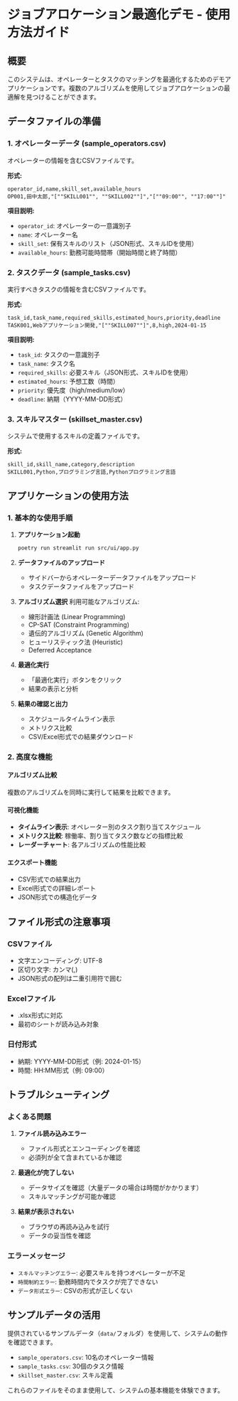 # ジョブアロケーション最適化デモ - 使用方法ガイド

## 概要

このシステムは、オペレーターとタスクのマッチングを最適化するためのデモアプリケーションです。複数のアルゴリズムを使用してジョブアロケーションの最適解を見つけることができます。

## データファイルの準備

### 1. オペレーターデータ (sample_operators.csv)

オペレーターの情報を含むCSVファイルです。

**形式:**
```csv
operator_id,name,skill_set,available_hours
OP001,田中太郎,"[""SKILL001"", ""SKILL002""]","[""09:00"", ""17:00""]"
```

**項目説明:**
- `operator_id`: オペレーターの一意識別子
- `name`: オペレーター名
- `skill_set`: 保有スキルのリスト（JSON形式、スキルIDを使用）
- `available_hours`: 勤務可能時間帯（開始時間と終了時間）

### 2. タスクデータ (sample_tasks.csv)

実行すべきタスクの情報を含むCSVファイルです。

**形式:**
```csv
task_id,task_name,required_skills,estimated_hours,priority,deadline
TASK001,Webアプリケーション開発,"[""SKILL007""]",8,high,2024-01-15
```

**項目説明:**
- `task_id`: タスクの一意識別子
- `task_name`: タスク名
- `required_skills`: 必要スキル（JSON形式、スキルIDを使用）
- `estimated_hours`: 予想工数（時間）
- `priority`: 優先度（high/medium/low）
- `deadline`: 納期（YYYY-MM-DD形式）

### 3. スキルマスター (skillset_master.csv)

システムで使用するスキルの定義ファイルです。

**形式:**
```csv
skill_id,skill_name,category,description
SKILL001,Python,プログラミング言語,Pythonプログラミング言語
```

## アプリケーションの使用方法

### 1. 基本的な使用手順

1. **アプリケーション起動**
   ```bash
   poetry run streamlit run src/ui/app.py
   ```

2. **データファイルのアップロード**
   - サイドバーからオペレーターデータファイルをアップロード
   - タスクデータファイルをアップロード

3. **アルゴリズム選択**
   利用可能なアルゴリズム:
   - 線形計画法 (Linear Programming)
   - CP-SAT (Constraint Programming)
   - 遺伝的アルゴリズム (Genetic Algorithm)
   - ヒューリスティック法 (Heuristic)
   - Deferred Acceptance

4. **最適化実行**
   - 「最適化実行」ボタンをクリック
   - 結果の表示と分析

5. **結果の確認と出力**
   - スケジュールタイムライン表示
   - メトリクス比較
   - CSV/Excel形式での結果ダウンロード

### 2. 高度な機能

#### アルゴリズム比較
複数のアルゴリズムを同時に実行して結果を比較できます。

#### 可視化機能
- **タイムライン表示**: オペレーター別のタスク割り当てスケジュール
- **メトリクス比較**: 稼働率、割り当てタスク数などの指標比較
- **レーダーチャート**: 各アルゴリズムの性能比較

#### エクスポート機能
- CSV形式での結果出力
- Excel形式での詳細レポート
- JSON形式での構造化データ

## ファイル形式の注意事項

### CSVファイル
- 文字エンコーディング: UTF-8
- 区切り文字: カンマ(,)
- JSON形式の配列は二重引用符で囲む

### Excelファイル
- .xlsx形式に対応
- 最初のシートが読み込み対象

### 日付形式
- 納期: YYYY-MM-DD形式（例: 2024-01-15）
- 時間: HH:MM形式（例: 09:00）

## トラブルシューティング

### よくある問題

1. **ファイル読み込みエラー**
   - ファイル形式とエンコーディングを確認
   - 必須列が全て含まれているか確認

2. **最適化が完了しない**
   - データサイズを確認（大量データの場合は時間がかかります）
   - スキルマッチングが可能か確認

3. **結果が表示されない**
   - ブラウザの再読み込みを試行
   - データの妥当性を確認

### エラーメッセージ

- `スキルマッチングエラー`: 必要スキルを持つオペレーターが不足
- `時間制約エラー`: 勤務時間内でタスクが完了できない
- `データ形式エラー`: CSVの形式が正しくない

## サンプルデータの活用

提供されているサンプルデータ（`data/`フォルダ）を使用して、システムの動作を確認できます。

- `sample_operators.csv`: 10名のオペレーター情報
- `sample_tasks.csv`: 30個のタスク情報
- `skillset_master.csv`: スキル定義

これらのファイルをそのまま使用して、システムの基本機能を体験できます。